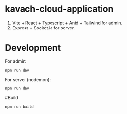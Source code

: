# kavach-cloud-application
1. Vite + React + Typescript + Antd + Tailwind for admin.
2. Express + Socket.io for server.

# Development
For admin:
```
npm run dev
```

For server (nodemon):
```
npm run dev
```

#Build
```
npm run build
```
